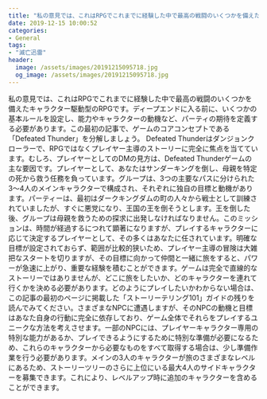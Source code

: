 ```yaml
---
title: "私の意見では、これはRPGでこれまでに経験した中で最高の戦闘のいくつかを備えたキャラクター駆動型のRPGです。"
date: 2019-12-15 10:00:52
categories:
- General
tags:
- "滅亡迅雷"
header:
  image: /assets/images/20191215095718.jpg
  og_image: /assets/images/20191215095718.jpg
---
```


私の意見では、これはRPGでこれまでに経験した中で最高の戦闘のいくつかを備えたキャラクター駆動型のRPGです。ディープエンドに入る前に、いくつかの基本ルールを設定し、能力やキャラクターの動機など、パーティの期待を定義する必要があります。この最初の記事で、ゲームのコアコンセプトである「Defeated Thunder」を分解しましょう。 Defeated Thunderはダンジョンクローラーで、RPGではなくプレイヤー主導のストーリーに完全に焦点を当てています。むしろ、プレイヤーとしてのDMの見方は、Defeated Thunderゲームの主な要因です。プレイヤーとして、あなたはサンダーキングを倒し、母親を特定の死から救う任務を負っています。グループは、3つの主要なパスに分けられた3〜4人のメインキャラクターで構成され、それぞれに独自の目標と動機があります。パーティーは、最初はダークキングダムの町の人々から戦士として訓練されていましたが、すぐに悪党になり、王国の王を倒そうとします。王を倒した後、グループは母親を救うための探求に出発しなければなりません。このミッションは、時間が経過するにつれて顕著になりますが、プレイするキャラクターに応じて決定するプレイヤーとして、その多くはあなたに任されています。明確な目標が設定されておらず、範囲が比較的狭いため、プレイヤー主導の冒険は大雑把なスタートを切りますが、その目標に向かって仲間と一緒に旅をすると、パワーが急速に上がり、重要な経験を積むことができます。ゲームは完全で直線的なストーリーではありませんが、どこに旅をしたいか、どのキャラクターを連れて行くかを決める必要があります。どのようにプレイしたいかわからない場合は、この記事の最初のページに掲載した「ストーリーテリング101」ガイドの残りを読んでみてください。さまざまなNPCに遭遇しますが、そのNPCの動機と目標はあなた自身の行動に完全に依存しており、ゲーム全体でそれらをプレイするユニークな方法を考えさせます。一部のNPCには、プレイヤーキャラクター専用の特別な能力があるか、プレイできるようにするために特別な準備が必要になるため、これらのキャラクターから必要なものをすべて取得する場合は、少し準備作業を行う必要があります。メインの3人のキャラクターが旅のさまざまなレベルにあるため、ストーリーツリーのさらに上位にいる最大4人のサイドキャラクターを募集できます。これにより、レベルアップ時に追加のキャラクターを含めることができます。
